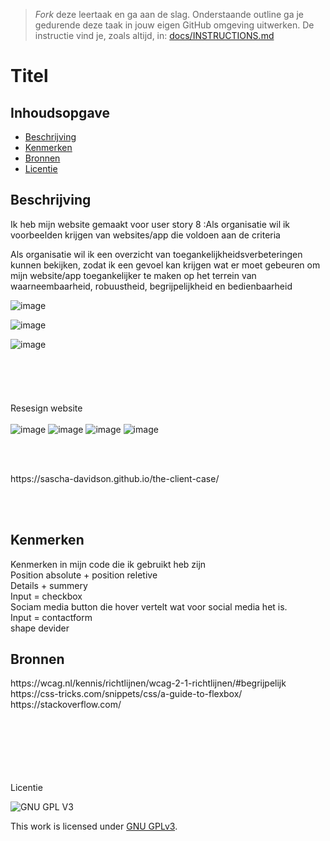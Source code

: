 > _Fork_ deze leertaak en ga aan de slag. Onderstaande outline ga je gedurende deze taak in jouw eigen GitHub omgeving uitwerken. De instructie vind je, zoals altijd, in: [docs/INSTRUCTIONS.md](docs/INSTRUCTIONS.md)

# Titel
<!-- Geef je project een titel en schrijf in één zin wat het is -->

## Inhoudsopgave

  * [Beschrijving](#beschrijving)
  * [Kenmerken](#kenmerken)
  * [Bronnen](#bronnen)
  * [Licentie](#licentie)

## Beschrijving
Ik heb mijn website gemaakt voor user story 8 :Als organisatie wil ik voorbeelden krijgen van websites/app die voldoen aan de criteria

Als organisatie wil ik een overzicht van toegankelijkheidsverbeteringen kunnen bekijken, zodat ik een gevoel kan krijgen wat er moet gebeuren om mijn website/app toegankelijker te maken op het terrein van waarneembaarheid, robuustheid, begrijpelijkheid en bedienbaarheid
<br>

![image](https://user-images.githubusercontent.com/112861160/195829746-36c0caaa-d2f1-4ce4-852b-b11ac706efc9.png)
<br>

![image](https://user-images.githubusercontent.com/112861160/195828827-348abe17-12f1-4ff8-962f-e776f774ec80.png)
<br>

![image](https://user-images.githubusercontent.com/112861160/195828890-f92b2e9a-b3d8-432b-ae12-80fa1260ecaa.png)
<BR><BR><BR><BR><BR><BR>
Resesign website
<BR><BR>
![image](https://user-images.githubusercontent.com/112861160/199513951-5c0788af-d775-41d9-aed1-1c6377994fc7.png)
![image](https://user-images.githubusercontent.com/112861160/199514024-b82eefb4-635d-4462-b622-e9889fc8ffe0.png)
![image](https://user-images.githubusercontent.com/112861160/199514064-e9c3bd6b-cdd5-4d42-89dc-71d50b7b7fa1.png)
![image](https://user-images.githubusercontent.com/112861160/199514092-4d0b4f32-584d-4aa9-a80a-71cbe135bca6.png)

<BR><BR>
<!-- Voeg een link toe naar Github Pages 🌐-->https://sascha-davidson.github.io/the-client-case/
<BR><BR>

## Kenmerken
Kenmerken in mijn code die ik gebruikt heb zijn<br>
Position absolute + position reletive<br>
Details + summery<br>
Input = checkbox<br>
Sociam media button die hover vertelt wat voor social media het is.<br>
Input = contactform<br>
shape devider<br>

## Bronnen
<!-- Voeg een link toe naar Github Pages 🌐-->https://wcag.nl/kennis/richtlijnen/wcag-2-1-richtlijnen/#begrijpelijk
<br>
<!-- Voeg een link toe naar Github Pages 🌐-->https://css-tricks.com/snippets/css/a-guide-to-flexbox/
<br>
<!-- Voeg een link toe naar Github Pages 🌐-->https://stackoverflow.com/
<br>

<br><br><br><br><br><br>
Licentie

![GNU GPL V3](https://www.gnu.org/graphics/gplv3-127x51.png)

This work is licensed under [GNU GPLv3](./LICENSE).
